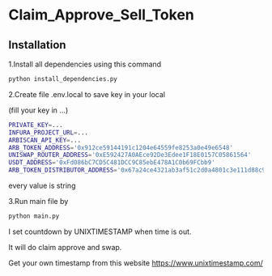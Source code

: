 # Claim_Approve_Sell_Token

## Installation

1.Install all dependencies
using this command

```bash
python install_dependencies.py
```

2.Create file .env.local to save key in your local

(fill your key in ...)

```bash
PRIVATE_KEY=...
INFURA_PROJECT_URL=...
ARBISCAN_API_KEY=...
ARB_TOKEN_ADDRESS='0x912ce59144191c1204e64559fe8253a0e49e6548'
UNISWAP_ROUTER_ADDRESS='0xE592427A0AEce92De3Edee1F18E0157C05861564'
USDT_ADDRESS='0xFd086bC7CD5C481DCC9C85ebE478A1C0b69FCbb9'
ARB_TOKEN_DISTRIBUTOR_ADDRESS='0x67a24ce4321ab3af51c2d0a4801c3e111d88c9d9'
```

every value is string

3.Run main file by

```bash
python main.py
```

I set countdown by UNIXTIMESTAMP
when time is out.

It will do claim approve and swap.

Get your own timestamp from this website
https://www.unixtimestamp.com/
